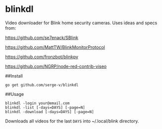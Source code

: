 # blinkdl
Video downloader for Blink home security cameras.
Uses ideas and specs from:

https://github.com/se7enack/SBlink

https://github.com/MattTW/BlinkMonitorProtocol

https://github.com/fronzbot/blinkpy

https://github.com/NGRP/node-red-contrib-viseo


##Install

	go get github.com/serge-v/blinkdl

##Usage

	blinkdl -login your@email.com
	blinkdl -list [-days=DAYS] [-page=N]
	blinkdl -download [-days=DAYS] [-page=N]

Downloads all videos for the last `DAYS` into ~/.local/blink directory.
